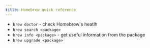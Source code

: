 ```yaml
---
title: Homebrew quick reference
---
```


- `brew doctor` - check Homebrew's heatlh
- `brew search <package>`
- `brew info <package>` - get useful information from the package
- `brew upgrade <package>` 